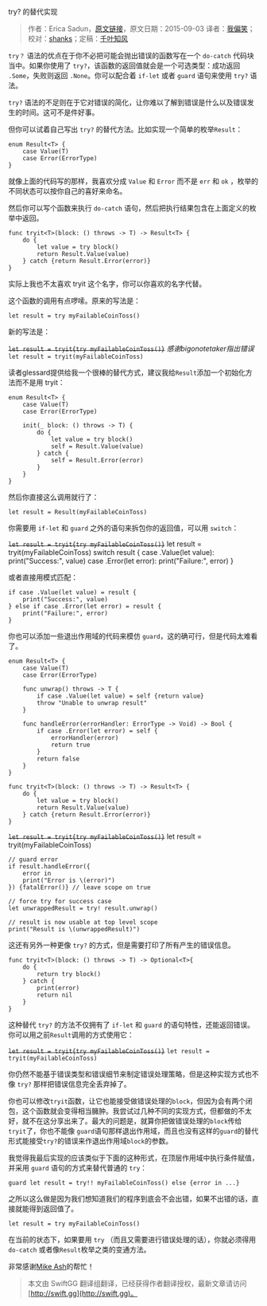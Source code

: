 try? 的替代实现

> 作者：Erica Sadun，[原文链接](http://ericasadun.com/2015/09/03/alternatives-to-try-swiftlang/)，原文日期：2015-09-03
> 译者：[我偏笑](http://blog.csdn.net/nsnirvana)；校对：[shanks](http://codebuild.me/)；定稿：[千叶知风](http://weibo.com/xiaoxxiao)
  








`try？` 语法的优点在于你不必把可能会抛出错误的函数写在一个 `do-catch` 代码块当中。如果你使用了 `try?`，该函数的返回值就会是一个可选类型：成功返回 `.Some`，失败则返回 `.None`。你可以配合着 `if-let` 或者 `guard` 语句来使用 `try?` 语法。

`try?` 语法的不足则在于它对错误的简化，让你难以了解到错误是什么以及错误发生的时间。这可不是件好事。

但你可以试着自己写出 `try?` 的替代方法。比如实现一个简单的枚举`Result`：

    enum Result<T> {
        case Value(T)
        case Error(ErrorType)
    }

就像上面的代码写的那样，我喜欢分成 `Value` 和 `Error` 而不是 `err` 和 `ok` ，枚举的不同状态可以按你自己的喜好来命名。

然后你可以写个函数来执行 `do-catch` 语句，然后把执行结果包含在上面定义的枚举中返回。

	func tryit<T>(block: () throws -> T) -> Result<T> {
    	do {
        	let value = try block()
        	return Result.Value(value)
    	} catch {return Result.Error(error)}
	}

实际上我也不太喜欢 tryit 这个名字，你可以你喜欢的名字代替。

这个函数的调用有点啰嗦。原来的写法是：

	let result = try myFailableCoinToss()

新的写法是：

~~`let result = tryit{try myFailableCoinToss()}`~~ *感谢bigonotetaker指出错误*
`let result = tryit(myFailableCoinToss)`

读者glessard提供给我一个很棒的替代方式，建议我给`Result`添加一个初始化方法而不是用 tryit：

	enum Result<T> {
    	case Value(T)
    	case Error(ErrorType)
    
    	init(_ block: () throws -> T) {
        	do {
            	let value = try block()
            	self = Result.Value(value)
        	} catch {
            	self = Result.Error(error)
        	}
    	}
	}

然后你直接这么调用就行了：

	let result = Result(myFailableCoinToss)

你需要用 `if-let` 和 `guard` 之外的语句来拆包你的返回值，可以用 `switch`：

~~`let result = tryit{try myFailableCoinToss()}`~~
	let result = tryit(myFailableCoinToss)
	switch result {
	case .Value(let value): print("Success:", value)
	case .Error(let error): print("Failure:", error)
	}

或者直接用模式匹配：

	if case .Value(let value) = result {
    	print("Success:", value)
	} else if case .Error(let error) = result {
    	print("Failure:", error)
	}

你也可以添加一些退出作用域的代码来模仿 `guard`，这的确可行，但是代码太难看了。

	enum Result<T> {
    	case Value(T)
    	case Error(ErrorType)
    
    	func unwrap() throws -> T {
        	if case .Value(let value) = self {return value}
        	throw "Unable to unwrap result"
    	}
    
    	func handleError(errorHandler: ErrorType -> Void) -> Bool {
        	if case .Error(let error) = self {
            	errorHandler(error)
            	return true
        	}
        	return false
    	}
	}

	func tryit<T>(block: () throws -> T) -> Result<T> {
    	do {
        	let value = try block()
        	return Result.Value(value)
    	} catch {return Result.Error(error)}
	}
	
~~`let result = tryit{try myFailableCoinToss()}`~~
	let result = tryit(myFailableCoinToss)

	// guard error
	if result.handleError({
    	error in
    	print("Error is \(error)")
	}) {fatalError()} // leave scope on true

	// force try for success case
	let unwrappedResult = try! result.unwrap()

	// result is now usable at top level scope
	print("Result is \(unwrappedResult)")

这还有另外一种更像 `try?` 的方式，但是需要打印了所有产生的错误信息。

	func tryit<T>(block: () throws -> T) -> Optional<T>{
    	do {
        	return try block()
    	} catch {
        	print(error)
        	return nil
    	}
	}

这种替代 `try?` 的方法不仅拥有了 `if-let` 和 `guard` 的语句特性，还能返回错误。你可以用之前`Result`调用的方式使用它：

~~`let result = tryit{try myFailableCoinToss()}`~~
`let result = tryit(myFailableCoinToss)`

你仍然不能基于错误类型和错误细节来制定错误处理策略，但是这种实现方式也不像 `try?` 那样把错误信息完全丢弃掉了。

你也可以修改`tryit`函数，让它也能接受做错误处理的`block`，但因为会有两个闭包，这个函数就会变得相当臃肿。我尝试过几种不同的实现方式，但都做的不太好，就不在这分享出来了。最大的问题是，就算你把做错误处理的`block`传给`tryit`了，你也不能像 `guard`语句那样退出作用域，而且也没有这样的`guard`的替代形式能接受`try?`的错误来作退出作用域`block`的参数。

我觉得我最后实现的应该类似于下面的这种形式，在顶层作用域中执行条件赋值，并采用  `guard` 语句的方式来替代普通的 `try`：

	guard let result = try!! myFailableCoinToss() else {error in ...}

之所以这么做是因为我们想知道我们的程序到底会不会出错，如果不出错的话，直接就能得到返回值了。

	let result = try myFailableCoinToss()

在当前的状态下，如果要用 `try` （而且又需要进行错误处理的话），你就必须得用 `do-catch` 或者像`Result`枚举之类的变通方法。

非常感谢[Mike Ash](http://mikeash.com/)的帮忙！
> 本文由 SwiftGG 翻译组翻译，已经获得作者翻译授权，最新文章请访问 [http://swift.gg](http://swift.gg)。